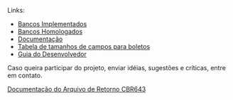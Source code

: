 Links:

* [Bancos Implementados](Bancos-Implementados)
* [Bancos Homologados](Bancos-Homologados)
* [Documentação](http://boletonet.codeplex.com/wikipage?title=Documenta%C3%A7%C3%A3o&referringTitle=Home)
* [Tabela de tamanhos de campos para boletos](https://www.boletobancario.com/docs/banks.html)
* [Guia do Desenvolvedor](https://github.com/BoletoNet/boletonet/wiki/Guia-do-Desenvolvedor)

Caso queira participar do projeto, enviar idéias, sugestões e críticas, entre em contato.


[Documentação do Arquivo de Retorno CBR643](http://www.bb.com.br/docs/pub/emp/empl/dwn/Doc2628CBR643Pos7.pdf)